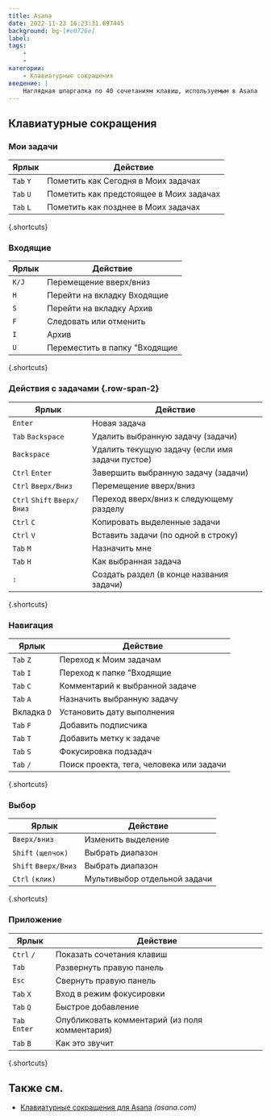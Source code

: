 ```yaml
---
title: Asana
date: 2022-11-23 16:23:31.697445
background: bg-[#e0726e]
label:
tags:
    -
    -
категории:
    - Клавиатурные сокращения
введение: |
    Наглядная шпаргалка по 40 сочетаниям клавиш, используемым в Asana
---
```




Клавиатурные сокращения
------------------



### Мои задачи

Ярлык | Действие
---|---
`Tab` `Y` | Пометить как Сегодня в Моих задачах
`Tab` `U` | Пометить как предстоящее в Моих задачах
`Tab` `L` | Пометить как позднее в Моих задачах
{.shortcuts}


### Входящие

Ярлык | Действие
---|---
`K/J` | Перемещение вверх/вниз
`H` | Перейти на вкладку Входящие
`S` | Перейти на вкладку Архив
`F` | Следовать или отменить
`I` | Архив
`U` | Переместить в папку "Входящие
{.shortcuts}


### Действия с задачами {.row-span-2}

Ярлык | Действие
---|---
`Enter` | Новая задача
`Tab` `Backspace` | Удалить выбранную задачу (задачи)
`Backspace` | Удалить текущую задачу (если имя задачи пустое)
`Ctrl` `Enter` | Завершить выбранную задачу (задачи)
`Ctrl` `Вверх/Вниз` | Перемещение вверх/вниз
`Ctrl` `Shift` `Вверх/Вниз` | Переход вверх/вниз к следующему разделу
`Ctrl` `C` | Копировать выделенные задачи
`Ctrl` `V` | Вставить задачи (по одной в строку)
`Tab` `M` | Назначить мне
`Tab` `H` | Как выбранная задача
`:` | Создать раздел (в конце названия задачи)
{.shortcuts}


### Навигация

Ярлык | Действие
---|---
`Tab` `Z` | Переход к Моим задачам
`Tab` `I` | Переход к папке "Входящие
`Tab` `C` | Комментарий к выбранной задаче
`Tab` `A` | Назначить выбранную задачу
Вкладка `D` | Установить дату выполнения
`Tab` `F` | Добавить подписчика
`Tab` `T` | Добавить метку к задаче
`Tab` `S` | Фокусировка подзадач
`Tab` `/` | Поиск проекта, тега, человека или задачи
{.shortcuts}


### Выбор

Ярлык | Действие
---|---
`Вверх/вниз` | Изменить выделение
`Shift` `(щелчок)` | Выбрать диапазон
`Shift` `Вверх/Вниз` | Выбрать диапазон
`Ctrl` `(клик)` | Мультивыбор отдельной задачи
{.shortcuts}


### Приложение

Ярлык | Действие
---|---
`Ctrl` `/` | Показать сочетания клавиш
`Tab` | Развернуть правую панель
`Esc` | Свернуть правую панель
`Tab` `X` | Вход в режим фокусировки
`Tab` `Q` | Быстрое добавление
`Tab` `Enter` | Опубликовать комментарий (из поля комментария)
`Tab` `B` | Как это звучит
{.shortcuts}




Также см.
--------
- [Клавиатурные сокращения для Asana](https://asana.com/guide/help/faq/shortcuts) _(asana.com)_
